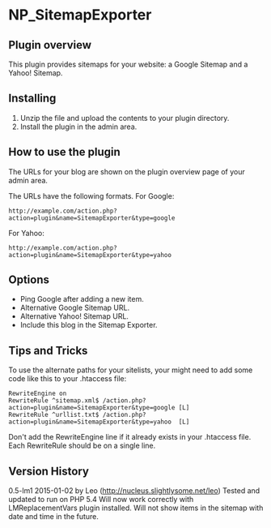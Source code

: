 NP_SitemapExporter
=========================

Plugin overview
-------------------------
This plugin provides sitemaps for your website: a Google Sitemap and a Yahoo! Sitemap.

Installing
-------------------------
1. Unzip the file and upload the contents to your plugin directory.
2. Install the plugin in the admin area.

How to use the plugin
-------------------------
The URLs for your blog are shown on the plugin overview page of your admin area.

The URLs have the following formats. For Google:
```
http://example.com/action.php?action=plugin&name=SitemapExporter&type=google
```

For Yahoo:
```
http://example.com/action.php?action=plugin&name=SitemapExporter&type=yahoo
```

Options
-------------------------
* Ping Google after adding a new item.
* Alternative Google Sitemap URL.
* Alternative Yahoo! Sitemap URL.
* Include this blog in the Sitemap Exporter.

Tips and Tricks
-------------------------
To use the alternate paths for your sitelists, your might need to add some code like this to your .htaccess file:

```
RewriteEngine on
RewriteRule ^sitemap.xml$ /action.php?action=plugin&name=SitemapExporter&type=google [L] 
RewriteRule ^urllist.txt$ /action.php?action=plugin&name=SitemapExporter&type=yahoo  [L]
```
Don't add the RewriteEngine line if it already exists in your .htaccess file. Each RewriteRule should be on a single line.

Version History
-------------------------
0.5-lm1 2015-01-02 by Leo (http://nucleus.slightlysome.net/leo)
Tested and updated to run on PHP 5.4
Will now work correctly with LMReplacementVars plugin installed.
Will not show items in the sitemap with date and time in the future.

